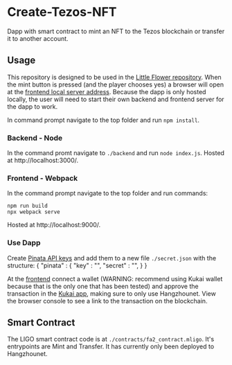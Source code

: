 # Create-Tezos-NFT
Dapp with smart contract to mint an NFT to the Tezos blockchain or transfer it to another account.

## Usage
This repository is designed to be used in the [Little Flower repository](https://github.com/reganwillis/Little-Flower). When the mint button is pressed (and the player chooses yes) a browser will open at the [frontend local server address](http://localhost:9000/). Because the dapp is only hosted locally, the user will need to start their own backend and frontend server for the dapp to work.

In command prompt navigate to the top folder and run `npm install`.

### Backend - Node
In the command promt navigate to `./backend` and run `node index.js`. Hosted at http://localhost:3000/.

### Frontend - Webpack
In the command prompt navigate to the top folder and run commands:

    npm run build
    npx webpack serve
Hosted at http://localhost:9000/.

### Use Dapp
Create [Pinata API keys](https://app.pinata.cloud/keys) and add them to a new file `./secret.json` with the structure:
{
    "pinata" : {
        "key" : "<API key>",
        "secret" : "<API secret>",
    }
}

At the [frontend](http://localhost:9000/) connect a wallet (WARNING: recommend using Kukai wallet because that is the only one that has been tested) and approve the transaction in the [Kukai app](https://hangzhounet.kukai.app/), making sure to only use Hangzhounet. View the browser console to see a link to the transaction on the blockchain.

## Smart Contract
The LIGO smart contract code is at `./contracts/fa2_contract.mligo`. It's entrypoints are Mint and Transfer. It has currently only been deployed to Hangzhounet.